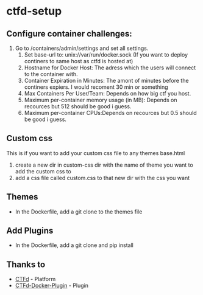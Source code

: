 # ctfd-setup

## Configure container challenges:
1. Go to /containers/admin/settings and set all settings.
   1. Set base-url to: unix://var/run/docker.sock (If you want to deploy continers to same host as ctfd is hosted at)
   2. Hostname for Docker Host: The adress which the users will connect to the container with.
   3. Container Expiration in Minutes: The amont of minutes before the continers expiers. I would recoment 30 min or something
   4. Max Containers Per User/Team: Depends on how big ctf you host.
   5. Maximum per-container memory usage (in MB): Depends on recources but 512 should be good i guess.
   6. Maximum per-container CPUs:Depends on recources but 0.5 should be good i guess.

## Custom css
This is if you want to add your custom css file to any themes base.html
1. create a new dir in custom-css dir with the name of theme you want to add the custom css to
2. add a css file called custom.css to that new dir with the css you want

## Themes
- In the Dockerfile, add a git clone to the themes file

## Add Plugins
- In the Dockerfile, add a git clone and pip install


## Thanks to
- [CTFd](https://github.com/CTFd/CTFd) - Platform
- [CTFd-Docker-Plugin](https://github.com/jabb4/CTFd-Docker-Plugin) - Plugin